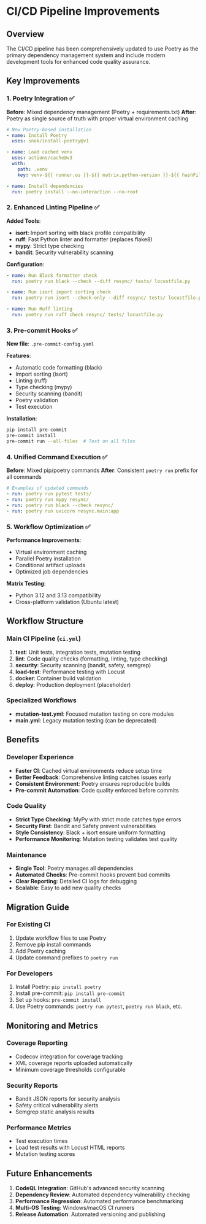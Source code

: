 # CI/CD Pipeline Improvements

## Overview

The CI/CD pipeline has been comprehensively updated to use Poetry as the primary dependency management system and include modern development tools for enhanced code quality assurance.

## Key Improvements

### 1. Poetry Integration ✅

**Before**: Mixed dependency management (Poetry + requirements.txt)
**After**: Poetry as single source of truth with proper virtual environment caching

```yaml
# New Poetry-based installation
- name: Install Poetry
  uses: snok/install-poetry@v1

- name: Load cached venv
  uses: actions/cache@v3
  with:
    path: .venv
    key: venv-${{ runner.os }}-${{ matrix.python-version }}-${{ hashFiles('**/poetry.lock') }}

- name: Install dependencies
  run: poetry install --no-interaction --no-root
```

### 2. Enhanced Linting Pipeline ✅

**Added Tools**:
- **isort**: Import sorting with black profile compatibility
- **ruff**: Fast Python linter and formatter (replaces flake8)
- **mypy**: Strict type checking
- **bandit**: Security vulnerability scanning

**Configuration**:
```yaml
- name: Run Black formatter check
  run: poetry run black --check --diff resync/ tests/ locustfile.py

- name: Run isort import sorting check
  run: poetry run isort --check-only --diff resync/ tests/ locustfile.py

- name: Run Ruff linting
  run: poetry run ruff check resync/ tests/ locustfile.py
```

### 3. Pre-commit Hooks ✅

**New file**: `.pre-commit-config.yaml`

**Features**:
- Automatic code formatting (black)
- Import sorting (isort)
- Linting (ruff)
- Type checking (mypy)
- Security scanning (bandit)
- Poetry validation
- Test execution

**Installation**:
```bash
pip install pre-commit
pre-commit install
pre-commit run --all-files  # Test on all files
```

### 4. Unified Command Execution ✅

**Before**: Mixed pip/poetry commands
**After**: Consistent `poetry run` prefix for all commands

```yaml
# Examples of updated commands
- run: poetry run pytest tests/
- run: poetry run mypy resync/
- run: poetry run black --check resync/
- run: poetry run uvicorn resync.main:app
```

### 5. Workflow Optimization ✅

**Performance Improvements**:
- Virtual environment caching
- Parallel Poetry installation
- Conditional artifact uploads
- Optimized job dependencies

**Matrix Testing**:
- Python 3.12 and 3.13 compatibility
- Cross-platform validation (Ubuntu latest)

## Workflow Structure

### Main CI Pipeline (`ci.yml`)

1. **test**: Unit tests, integration tests, mutation testing
2. **lint**: Code quality checks (formatting, linting, type checking)
3. **security**: Security scanning (bandit, safety, semgrep)
4. **load-test**: Performance testing with Locust
5. **docker**: Container build validation
6. **deploy**: Production deployment (placeholder)

### Specialized Workflows

- **mutation-test.yml**: Focused mutation testing on core modules
- **main.yml**: Legacy mutation testing (can be deprecated)

## Benefits

### Developer Experience
- **Faster CI**: Cached virtual environments reduce setup time
- **Better Feedback**: Comprehensive linting catches issues early
- **Consistent Environment**: Poetry ensures reproducible builds
- **Pre-commit Automation**: Code quality enforced before commits

### Code Quality
- **Strict Type Checking**: MyPy with strict mode catches type errors
- **Security First**: Bandit and Safety prevent vulnerabilities
- **Style Consistency**: Black + isort ensure uniform formatting
- **Performance Monitoring**: Mutation testing validates test quality

### Maintenance
- **Single Tool**: Poetry manages all dependencies
- **Automated Checks**: Pre-commit hooks prevent bad commits
- **Clear Reporting**: Detailed CI logs for debugging
- **Scalable**: Easy to add new quality checks

## Migration Guide

### For Existing CI
1. Update workflow files to use Poetry
2. Remove pip install commands
3. Add Poetry caching
4. Update command prefixes to `poetry run`

### For Developers
1. Install Poetry: `pip install poetry`
2. Install pre-commit: `pip install pre-commit`
3. Set up hooks: `pre-commit install`
4. Use Poetry commands: `poetry run pytest`, `poetry run black`, etc.

## Monitoring and Metrics

### Coverage Reporting
- Codecov integration for coverage tracking
- XML coverage reports uploaded automatically
- Minimum coverage thresholds configurable

### Security Reports
- Bandit JSON reports for security analysis
- Safety critical vulnerability alerts
- Semgrep static analysis results

### Performance Metrics
- Test execution times
- Load test results with Locust HTML reports
- Mutation testing scores

## Future Enhancements

1. **CodeQL Integration**: GitHub's advanced security scanning
2. **Dependency Review**: Automated dependency vulnerability checking
3. **Performance Regression**: Automated performance benchmarking
4. **Multi-OS Testing**: Windows/macOS CI runners
5. **Release Automation**: Automated versioning and publishing
